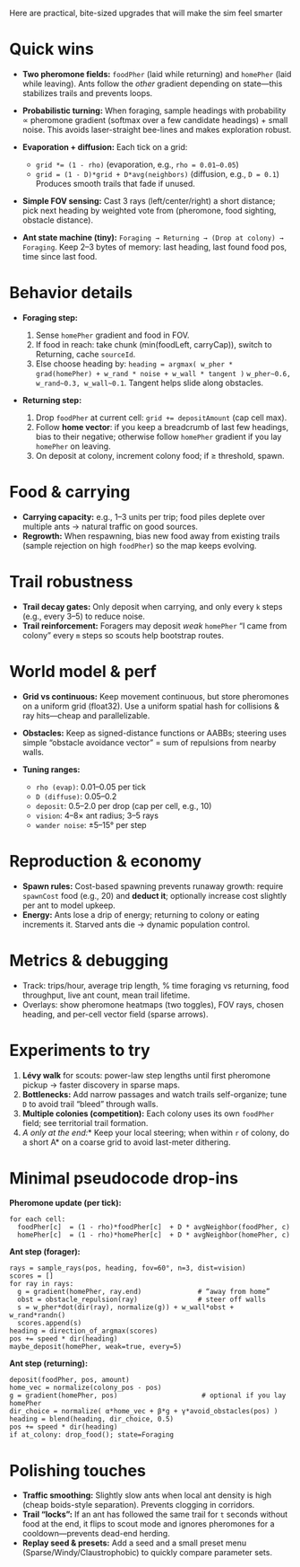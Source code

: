Here are practical, bite-sized upgrades that will make the sim feel smarter

# Quick wins

* **Two pheromone fields:** `foodPher` (laid while returning) and `homePher` (laid while leaving). Ants follow the *other* gradient depending on state—this stabilizes trails and prevents loops.
* **Probabilistic turning:** When foraging, sample headings with probability ∝ pheromone gradient (softmax over a few candidate headings) + small noise. This avoids laser-straight bee-lines and makes exploration robust.
* **Evaporation + diffusion:** Each tick on a grid:

  * `grid *= (1 - rho)` (evaporation, e.g., `rho = 0.01–0.05`)
  * `grid = (1 - D)*grid + D*avg(neighbors)` (diffusion, e.g., `D = 0.1`)
    Produces smooth trails that fade if unused.
* **Simple FOV sensing:** Cast 3 rays (left/center/right) a short distance; pick next heading by weighted vote from (pheromone, food sighting, obstacle distance).
* **Ant state machine (tiny):** `Foraging → Returning → (Drop at colony) → Foraging`. Keep 2–3 bytes of memory: last heading, last found food pos, time since last food.

# Behavior details

* **Foraging step:**

  1. Sense `homePher` gradient and food in FOV.
  2. If food in reach: take chunk (min(foodLeft, carryCap)), switch to Returning, cache `sourceId`.
  3. Else choose heading by:
     `heading = argmax( w_pher * grad(homePher) + w_rand * noise + w_wall * tangent )`
     `w_pher~0.6, w_rand~0.3, w_wall~0.1`. Tangent helps slide along obstacles.
* **Returning step:**

  1. Drop `foodPher` at current cell: `grid += depositAmount` (cap cell max).
  2. Follow **home vector**: if you keep a breadcrumb of last few headings, bias to their negative; otherwise follow `homePher` gradient if you lay `homePher` on leaving.
  3. On deposit at colony, increment colony food; if ≥ threshold, spawn.

# Food & carrying

* **Carrying capacity:** e.g., 1–3 units per trip; food piles deplete over multiple ants → natural traffic on good sources.
* **Regrowth:** When respawning, bias new food away from existing trails (sample rejection on high `foodPher`) so the map keeps evolving.

# Trail robustness

* **Trail decay gates:** Only deposit when carrying, and only every `k` steps (e.g., every 3–5) to reduce noise.
* **Trail reinforcement:** Foragers may deposit *weak* `homePher` “I came from colony” every `m` steps so scouts help bootstrap routes.

# World model & perf

* **Grid vs continuous:** Keep movement continuous, but store pheromones on a uniform grid (float32). Use a uniform spatial hash for collisions & ray hits—cheap and parallelizable.
* **Obstacles:** Keep as signed-distance functions or AABBs; steering uses simple “obstacle avoidance vector” = sum of repulsions from nearby walls.
* **Tuning ranges:**

  * `rho (evap)`: 0.01–0.05 per tick
  * `D (diffuse)`: 0.05–0.2
  * `deposit`: 0.5–2.0 per drop (cap per cell, e.g., 10)
  * `vision`: 4–8× ant radius; 3–5 rays
  * `wander noise`: ±5–15° per step

# Reproduction & economy

* **Spawn rules:** Cost-based spawning prevents runaway growth: require `spawnCost` food (e.g., 20) and **deduct it**; optionally increase cost slightly per ant to model upkeep.
* **Energy:** Ants lose a drip of energy; returning to colony or eating increments it. Starved ants die → dynamic population control.

# Metrics & debugging

* Track: trips/hour, average trip length, % time foraging vs returning, food throughput, live ant count, mean trail lifetime.
* Overlays: show pheromone heatmaps (two toggles), FOV rays, chosen heading, and per-cell vector field (sparse arrows).

# Experiments to try

1. **Lévy walk** for scouts: power-law step lengths until first pheromone pickup → faster discovery in sparse maps.
2. **Bottlenecks:** Add narrow passages and watch trails self-organize; tune `D` to avoid trail “bleed” through walls.
3. **Multiple colonies (competition):** Each colony uses its own `foodPher` field; see territorial trail formation.
4. **A* only at the end:** Keep your local steering; when within `r` of colony, do a short A* on a coarse grid to avoid last-meter dithering.

# Minimal pseudocode drop-ins

**Pheromone update (per tick):**

```pseudo
for each cell:
  foodPher[c]  = (1 - rho)*foodPher[c]  + D * avgNeighbor(foodPher, c)
  homePher[c]  = (1 - rho)*homePher[c]  + D * avgNeighbor(homePher, c)
```

**Ant step (forager):**

```pseudo
rays = sample_rays(pos, heading, fov=60°, n=3, dist=vision)
scores = []
for ray in rays:
  g = gradient(homePher, ray.end)              # “away from home”
  obst = obstacle_repulsion(ray)               # steer off walls
  s = w_pher*dot(dir(ray), normalize(g)) + w_wall*obst + w_rand*randn()
  scores.append(s)
heading = direction_of_argmax(scores)
pos += speed * dir(heading)
maybe_deposit(homePher, weak=true, every=5)
```

**Ant step (returning):**

```pseudo
deposit(foodPher, pos, amount)
home_vec = normalize(colony_pos - pos)
g = gradient(homePher, pos)                     # optional if you lay homePher
dir_choice = normalize( α*home_vec + β*g + γ*avoid_obstacles(pos) )
heading = blend(heading, dir_choice, 0.5)
pos += speed * dir(heading)
if at_colony: drop_food(); state=Foraging
```

# Polishing touches

* **Traffic smoothing:** Slightly slow ants when local ant density is high (cheap boids-style separation). Prevents clogging in corridors.
* **Trail “locks”:** If an ant has followed the same trail for `t` seconds without food at the end, it flips to scout mode and ignores pheromones for a cooldown—prevents dead-end herding.
* **Replay seed & presets:** Add a seed and a small preset menu (Sparse/Windy/Claustrophobic) to quickly compare parameter sets.
